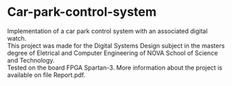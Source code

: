 # Car-park-control-system
Implementation of a car park control system with an associated digital watch.\
This project was made for the Digital Systems Design subject in the masters degree of Eletrical and Computer Engineering of NOVA School of Science and Technology.\
Tested on the board FPGA Spartan-3.
More information about the project is available on file Report.pdf.
